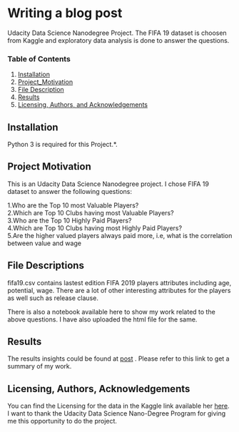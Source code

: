 #  Writing a blog post
Udacity Data Science Nanodegree Project. The FIFA 19 dataset is choosen from Kaggle and exploratory data analysis is done to answer the questions.
### Table of Contents

1. [Installation](#installation)
2. [Project_Motivation](#motivation)
3. [File Description](#files)
4. [Results](#results)
5. [Licensing, Authors, and Acknowledgements](#licensing)

## Installation <a name="installation"></a>

Python 3 is required for this Project.*.

## Project Motivation<a name="motivation"></a>

This is an Udacity Data Science Nanodegree project. I chose FIFA 19 dataset to answer the following questions:

1.Who are the Top 10 most Valuable Players?  
2.Which are Top 10 Clubs having most Valuable Players?  
3.Who are the Top 10 Highly Paid Players?  
4.Which are Top 10 Clubs having most Highly Paid Players?  
5.Are the higher valued players always paid more, i.e, what is the correlation between value and wage 


## File Descriptions <a name="files"></a>

fifa19.csv contains lastest edition FIFA 2019 players attributes including age, potential, wage. There are a lot of other interesting attributes for the players as well such as release clause.

There is also a notebook available here to show my work related to the above questions. I have also uploaded the html file for the same.



## Results<a name="results"></a>

The results insights could be found at [post](https://medium.com/@debayanghosh92/ea-sports-fifa-2019-a-short-descriptive-analysis-8f0108e9abb5) .
Please refer to this link to get a summary of my work.



## Licensing, Authors, Acknowledgements<a name="licensing"></a>

You can find the Licensing for the data in the Kaggle link available her [here](https://www.kaggle.com/karangadiya/fifa19). 
I want to thank the Udacity Data Science Nano-Degree Program for giving me this opportunity to do the project.
